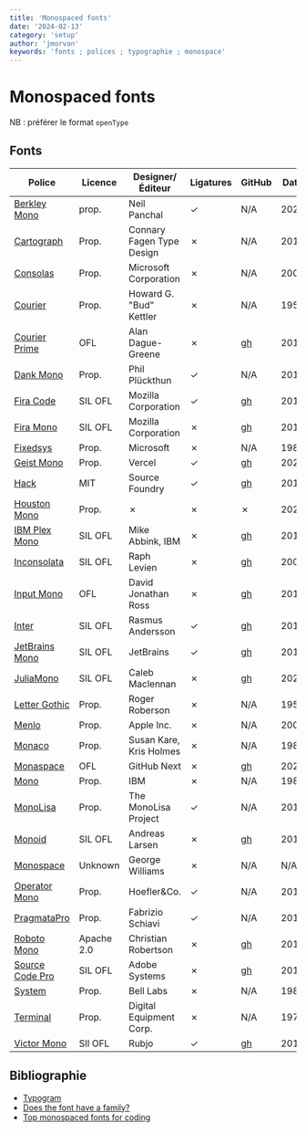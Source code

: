 ```yaml
---
title: 'Monospaced fonts'
date: '2024-02-13'
category: 'setup'
author: 'jmorvan'
keywords: 'fonts ; polices ; typographie ; monospace'
---
```


# Monospaced fonts

NB : préférer le format `openType`

## Fonts

| Police               | Licence   | Designer/Éditeur            | Ligatures | GitHub                                | Date  |
|----------------------|-----------|-----------------------------|-----------|--------------------------------------------|------------------|
| [Berkley Mono](https://berkeleygraphics.com/typefaces/berkeley-mono/)        | prop.   | Neil Panchal                | ✓         | N/A | 2021             |
| [Cartograph](https://connary.com/cartograph.html)                | Prop.     | Connary Fagen Type Design   | ✗         | N/A                                        | 2018             |
| [Consolas](https://en.wikipedia.org/wiki/Consolas)                    | Prop.     | Microsoft Corporation      | ✗         | N/A                                        | 2004             |
| [Courier](https://en.wikipedia.org/wiki/Courier_(typeface))           | Prop.     | Howard G. "Bud" Kettler    | ✗         | N/A                                        | 1955             |
| [Courier Prime](https://quoteunquoteapps.com/courierprime)            | OFL       | Alan Dague-Greene           | ✗         | [gh](https://github.com/ADague/courier-prime-fonts) | 2013             |
| [Dank Mono](https://dank.sh)                                          | Prop.     | Phil Plückthun              | ✓         | N/A                                        | 2018             |
| [Fira Code](https://github.com/tonsky/FiraCode)                       | SIL OFL   | Mozilla Corporation        | ✓         | [gh](https://github.com/tonsky/FiraCode) | 2014             |
| [Fira Mono](https://mozilla.github.io/Fira/)                          | SIL OFL   | Mozilla Corporation        | ✗         | [gh](https://github.com/mozilla/Fira)     | 2012             |
| [Fixedsys](https://en.wikipedia.org/wiki/Fixedsys)                    | Prop.     | Microsoft                  | ✗         | N/A                                        | 1984             |
| [Geist Mono](https://vercel.com/font)                    | Prop.     | Vercel                      | ✓         | [gh](https://github.com/vercel/geist-font) | 2020             |
| [Hack](https://sourcefoundry.org/hack/)                               | MIT       | Source Foundry             | ✓         | [gh](https://github.com/source-foundry/Hack) | 2012             |
| [Houston Mono](https://berkeleygraphics.com/typefaces/houston-mono/)                               | Prop.       |  ✗    |  ✗         | ✗ | 2024            |
| [IBM Plex Mono](https://www.ibm.com/plex/specs/)                           | SIL OFL   | Mike Abbink, IBM            | ✗         | [gh](https://github.com/IBM/plex)          | 2017             |
| [Inconsolata](https://fonts.google.com/specimen/Inconsolata)          | SIL OFL   | Raph Levien                | ✗         | [gh](https://github.com/googlefonts/Inconsolata) | 2006             |
| [Input Mono](https://input.djr.com/)                             | OFL       | David Jonathan Ross        | ✗         | [gh](https://github.com/inputsh/Input)    | 2014             |
| [Inter](https://rsms.me/inter/)                                        | SIL OFL   | Rasmus Andersson           | ✓         | [gh](https://github.com/rsms/inter)       | 2016             |
| [JetBrains Mono](https://jetbrains.com/mono)                           | SIL OFL   | JetBrains                 | ✓         | [gh](https://github.com/JetBrains/JetBrainsMono) | 2019             |
| [JuliaMono](https://juliamono.netlify.app/) | SIL OFL   | Caleb Maclennan            | ✗         | [gh](https://github.com/cormullion/juliamono) | 2020             |
| [Letter Gothic](https://en.wikipedia.org/wiki/Letter_Gothic)          | Prop.     | Roger Roberson             | ✗         | N/A                                        | 1956             |
| [Menlo](https://en.wikipedia.org/wiki/Menlo_(typeface))               | Prop.     | Apple Inc.                 | ✗         | N/A                                        | 2009             |
| [Monaco](https://en.wikipedia.org/wiki/Monaco_(typeface))             | Prop.     | Susan Kare, Kris Holmes    | ✗         | N/A                                        | 1984             |
| [Monaspace](https://monaspace.githubnext.com/)                        | OFL       | GitHub Next                | ✗         | [gh](https://github.com/githubnext/monaspace) | 2023             |
| [Mono](https://en.wikipedia.org/wiki/Monospaced_font)                 | Prop.     | IBM                        | ✗         | N/A                                        | 1980             |
| [MonoLisa](https://monolisa.dev)                                       | Prop.     | The MonoLisa Project       | ✓         | N/A                                        | 2019             |
| [Monoid](https://larsenwork.com/monoid/)                              | SIL OFL   | Andreas Larsen             | ✗         | [gh](https://github.com/larsenwork/monoid) | 2014             |
| [Monospace](https://en.wikipedia.org/wiki/Monospaced_font)            | Unknown   | George Williams            | ✗         | N/A                                        | N/A              |
| [Operator Mono](https://www.typography.com/fonts/operator/styles)      | Prop.     | Hoefler&Co.                | ✓         | N/A                                        | 2015             |
| [PragmataPro](https://www.fsd.it/shop/fonts/pragmatapro/)             | Prop.     | Fabrizio Schiavi           | ✓         | N/A                                        | 2010             |
| [Roboto Mono](https://fonts.google.com/specimen/Roboto+Mono)           | Apache 2.0 | Christian Robertson      | ✗         | [gh](https://github.com/googlefonts/roboto-mono) | 2013             |
| [Source Code Pro](https://fonts.adobe.com/fonts/source-code-pro)       | SIL OFL   | Adobe Systems              | ✗         | [gh](https://github.com/adobe-fonts/source-code-pro) | 2012             |
| [System](https://en.wikipedia.org/wiki/System_(typeface))             | Prop.     | Bell Labs                  | ✗         | N/A                                        | 1983             |
| [Terminal](https://en.wikipedia.org/wiki/Terminal_(typeface))         | Prop.     | Digital Equipment Corp.    | ✗         | N/A                                        | 1970             |
| [Victor Mono](https://rubjo.github.io/victor-mono/)         | SIl OFL     | Rubjo    | ✓         | [gh](https://github.com/rubjo/victor-mono) | 2019             |



## Bibliographie
- [Typogram](https://typogram.co/font-discovery/)
- [Does the font have a family?](https://realpython.com/coding-font/#does-the-font-have-a-family)
- [Top monospaced fonts for coding](https://medium.com/@vilcins/top-monospaced-fonts-for-coding-a7d941a143fe)
